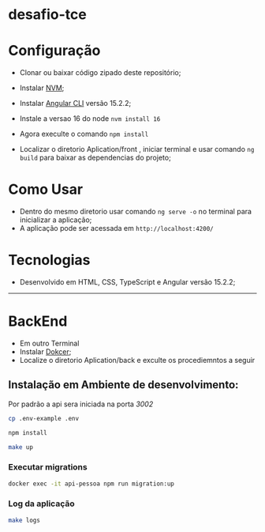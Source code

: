 # desafio-tce

# Configuração
  * Clonar ou baixar código zipado deste repositório;
  
  * Instalar [NVM](https://github.com/nvm-sh/nvm);
  * Instalar [Angular CLI](https://github.com/angular/angular-cli) versão 15.2.2;
  * Instale a versao 16 do node ```nvm install 16```
  * Agora execulte o comando  ```npm install```
  * Localizar o diretorio Aplication/front , iniciar terminal e usar comando ```ng build``` para baixar as dependencias do projeto;

# Como Usar
  * Dentro do mesmo diretorio usar comando ```ng serve -o``` no terminal para inicializar a aplicação;
  * A aplicação pode ser acessada em `http://localhost:4200/`
 

# Tecnologias
  * Desenvolvido em HTML, CSS, TypeScript e Angular versão 15.2.2;



------------------------------------
# BackEnd
  * Em outro Terminal
  * Instalar [Dokcer](https://www.docker.com/);
  * Localize o diretorio Aplication/back e exculte os procediemntos a seguir

## Instalação em Ambiente de desenvolvimento:
Por padrão a api sera iniciada  na porta _3002_
```bash
cp .env-example .env

npm install

make up
```
### Executar migrations
```bash
docker exec -it api-pessoa npm run migration:up
```

### Log da aplicação
```bash
make logs
```



